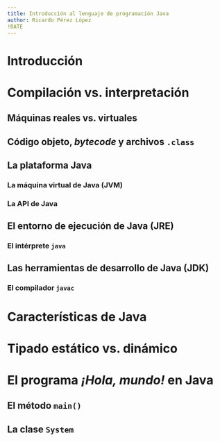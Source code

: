 ```yaml
---
title: Introducción al lenguaje de programación Java
author: Ricardo Pérez López
!DATE
---
```


# Introducción

# Compilación vs. interpretación

## Máquinas reales vs. virtuales

## Código objeto, *bytecode* y archivos `.class`

## La plataforma Java

### La máquina virtual de Java (JVM)

### La API de Java

## El entorno de ejecución de Java (JRE)

### El intérprete `java`

## Las herramientas de desarrollo de Java (JDK)

### El compilador `javac`

# Características de Java

# Tipado estático vs. dinámico

# El programa *¡Hola, mundo!* en Java

## El método `main()`

## La clase `System`


